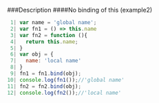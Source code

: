 ###Description
####No binding of this (example2)

```javascript
 1| var name = 'global name';
 2| var fn1 = () => this.name
 3| var fn2 = function (){
 4|   return this.name;
 5| }
 6| var obj = {
 7|   name: 'local name'
 8| }
 9| fn1 = fn1.bind(obj);
10| console.log(fn1());//'global name'
11| fn2 = fn2.bind(obj);
12| console.log(fn2());//'local name'
```